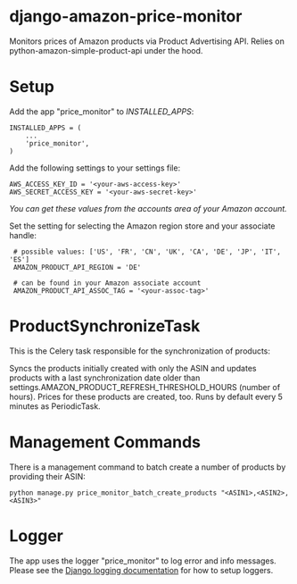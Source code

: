 django-amazon-price-monitor
===========================

Monitors prices of Amazon products via Product Advertising API.
Relies on python-amazon-simple-product-api under the hood.


Setup
=====

Add the app "price_monitor" to *INSTALLED_APPS*:

    INSTALLED_APPS = (
        ...
        'price_monitor',
    )

Add the following settings to your settings file:

    AWS_ACCESS_KEY_ID = '<your-aws-access-key>'
    AWS_SECRET_ACCESS_KEY = '<your-aws-secret-key>'

*You can get these values from the accounts area of your Amazon account.*

Set the setting for selecting the Amazon region store and your associate handle:

     # possible values: ['US', 'FR', 'CN', 'UK', 'CA', 'DE', 'JP', 'IT', 'ES']
     AMAZON_PRODUCT_API_REGION = 'DE'

     # can be found in your Amazon associate account
     AMAZON_PRODUCT_API_ASSOC_TAG = '<your-assoc-tag>'

ProductSynchronizeTask
======================

This is the Celery task responsible for the synchronization of products:

Syncs the products initially created with only the ASIN and updates products with a last synchronization date older than
settings.AMAZON_PRODUCT_REFRESH_THRESHOLD_HOURS (number of hours). Prices for these products are created, too.
Runs by default every 5 minutes as PeriodicTask.


Management Commands
===================
There is a management command to batch create a number of products by providing their ASIN:

    python manage.py price_monitor_batch_create_products "<ASIN1>,<ASIN2>,<ASIN3>"


Logger
======

The app uses the logger "price_monitor" to log error and info messages.
Please see the [Django logging documentation](https://docs.djangoproject.com/en/1.5/topics/logging/ "Django logging documentation") for how to setup loggers.